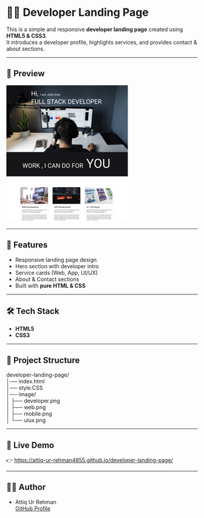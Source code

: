 # 👨‍💻 Developer Landing Page

This is a simple and responsive **developer landing page** created using **HTML5 & CSS3**.  
It introduces a developer profile, highlights services, and provides contact & about sections.  

---

## 📸 Preview
![Landing Page Screenshot](image/project4.png)

---

## 🚀 Features
- Responsive landing page design  
- Hero section with developer intro  
- Service cards (Web, App, UI/UX)  
- About & Contact sections  
- Built with **pure HTML & CSS**

---

## 🛠️ Tech Stack
- **HTML5**  
- **CSS3**  

---

## 📂 Project Structure
developer-landing-page/  
│── index.html  
│── style.CSS  
│── image/  
│   ├── developer.png  
│   ├── web.png  
│   ├── mobile.png  
│   └── uiux.png  

---

## 🔗 Live Demo
👉 https://attiq-ur-rehman4855.github.io/developer-landing-page/

---

## 👨‍💻 Author
- Attiq Ur Rehman  
  [GitHub Profile](https://github.com/attiq-ur-rehman4855)
